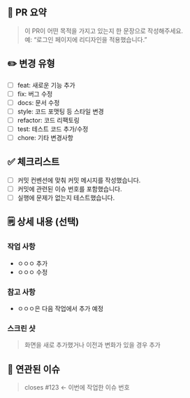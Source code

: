 ## 🚀 PR 요약

> 이 PR이 어떤 목적을 가지고 있는지 한 문장으로 작성해주세요.  
> 예: “로그인 페이지에 리디자인을 적용했습니다.”

## ✏️ 변경 유형

- [ ] feat: 새로운 기능 추가
- [ ] fix: 버그 수정
- [ ] docs: 문서 수정
- [ ] style: 코드 포맷팅 등 스타일 변경
- [ ] refactor: 코드 리팩토링
- [ ] test: 테스트 코드 추가/수정
- [ ] chore: 기타 변경사항

## ✅ 체크리스트

- [ ] 커밋 컨벤션에 맞춰 커밋 메시지를 작성했습니다.
- [ ] 커밋에 관련된 이슈 번호를 포함했습니다.
- [ ] 실행에 문제가 없는지 테스트했습니다.

## 🗒️ 상세 내용 (선택)

### 작업 사항

- ㅇㅇㅇ 추가
- ㅇㅇㅇ 수정

### 참고 사항

- ㅇㅇㅇ은 다음 작업에서 추가 예정

### 스크린 샷

> 화면을 새로 추가했거나 이전과 변화가 있을 경우 추가

## 🔗 연관된 이슈

> closes #123 <- 이번에 작업한 이슈 번호
